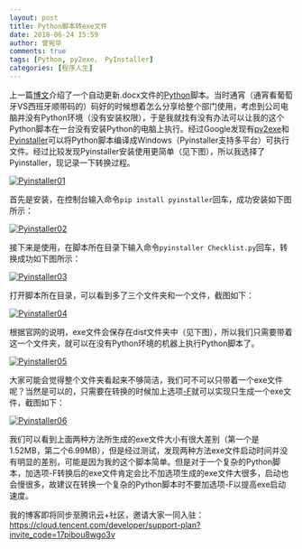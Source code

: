```yaml
---
layout: post
title: Python脚本转exe文件
date: 2018-06-24 15:59
author: 曾宪华
comments: true
tags: [Python, py2exe， PyInstaller]
categories: [程序人生]
---
```

<p>上一篇<span style="text-decoration: none;"><a href="hhttp://www.xianhuazeng.com/cn/2018/06/18/modify-word-with-python/" target="_blank">博文</a></span>介绍了一个自动更新.docx文件的<span style="text-decoration: none;"><a href="https://www.python.org" target="_blank">Python</a></span>脚本。当时通宵（通宵看葡萄牙VS西班牙顺带码的）码好的时候想着怎么分享给整个部门使用，考虑到公司电脑并没有Python环境（没有安装权限），于是我就找有没有办法可以让我的这个Python脚本在一台没有安装Python的电脑上执行。经过Google发现有<span style="text-decoration: none;"><a href="http://www.py2exe.org" target="_blank">py2exe</a></span>和<span style="text-decoration: none;"><a href="http://www.pyinstaller.org" target="_blank">Pyinstaller</a></span>可以将Python脚本编译成Windows（Pyinstaller支持多平台）可执行文件。经过比较发现Pyinstaller安装使用更简单（见下图），所以我选择了Pyinstaller，现记录一下转换过程。</p>
<p><a href="http://www.xianhuazeng.com/cn/images/2018/06/Pyinstaller01.jpg"><img class="aligncenter size-full" src="http://www.xianhuazeng.com/cn/images/2018/06/Pyinstaller01.jpg" alt="Pyinstaller01" /></a></p>
首先是安装，在控制台输入命令<code>pip install pyinstaller</code>回车，成功安装如下图所示：
<p><a href="http://www.xianhuazeng.com/cn/images/2018/06/Pyinstaller02.jpg"><img class="aligncenter size-full" src="http://www.xianhuazeng.com/cn/images/2018/06/Pyinstaller02.jpg" alt="Pyinstaller02" /></a></p>
接下来是使用，在脚本所在目录下输入命令<code>pyinstaller Checklist.py</code>回车，转换成功如下图所示：
<p><a href="http://www.xianhuazeng.com/cn/images/2018/06/Pyinstaller03.jpg"><img class="aligncenter size-full" src="http://www.xianhuazeng.com/cn/images/2018/06/Pyinstaller03.jpg" alt="Pyinstaller03" /></a></p>
打开脚本所在目录，可以看到多了三个文件夹和一个文件，截图如下：
<p><a href="http://www.xianhuazeng.com/cn/images/2018/06/Pyinstaller04.jpg"><img class="aligncenter size-full" src="http://www.xianhuazeng.com/cn/images/2018/06/Pyinstaller04.jpg" alt="Pyinstaller04" /></a></p>
根据官网的说明，exe文件会保存在dist文件夹中（见下图），所以我们只需要带着这一个文件夹，就可以在没有Python环境的机器上执行Python脚本了。
<p><a href="http://www.xianhuazeng.com/cn/images/2018/06/Pyinstaller05.jpg"><img class="aligncenter size-full" src="http://www.xianhuazeng.com/cn/images/2018/06/Pyinstaller05.jpg" alt="Pyinstaller05" /></a></p>
大家可能会觉得整个文件夹看起来不够简洁，我们可不可以只带着一个exe文件呢？当然是可以的，只需要在转换的时候加上选项<span style="text-decoration: none;"><a href="https://pyinstaller.readthedocs.io/en/v3.3.1/usage.html#what-to-generate" target="_blank">-F</a></span>就可以实现只生成一个exe文件，截图如下：
<p><a href="http://www.xianhuazeng.com/cn/images/2018/06/Pyinstaller06.jpg"><img class="aligncenter size-full" src="http://www.xianhuazeng.com/cn/images/2018/06/Pyinstaller06.jpg" alt="Pyinstaller06" /></a></p>
我们可以看到上面两种方法所生成的exe文件大小有很大差别（第一个是1.52MB，第二个6.99MB），但是经过测试，发现两种方法exe文件启动时间并没有明显的差别，可能是因为我的这个脚本简单。但是对于一个复杂的Python脚本，加选项-F转换后的exe文件肯定会比不加选项生成的exe文件大很多，启动也会慢很多，故建议在转换一个复杂的Python脚本时不要加选项-F以提高exe启动速度。
<p>我的博客即将同步至腾讯云+社区，邀请大家一同入驻： <span style="text-decoration: none;"><a href="https://cloud.tencent.com/developer/support-plan?invite_code=17pibou8wgo3v" target="_blank">https://cloud.tencent.com/developer/support-plan?invite_code=17pibou8wgo3v</a></span></p>